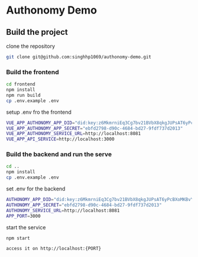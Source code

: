 # Authonomy Demo

## Build the project

clone the repository

```sh
git clone git@github.com:singhhp1069/authonomy-demo.git
```

### Build the frontend

```sh
cd frontend
npm install
npm run build
cp .env.example .env 
```

setup .env fro the frontend

```sh
VUE_APP_AUTHONOMY_APP_DID="did:key:z6MkmrniEq3Cg7bv21BVbX8qkgJUPsAT6yPcBXoMKBvYtMAu"
VUE_APP_AUTHONOMY_APP_SECRET="ebfd2798-d90c-4684-bd27-9fdf737d2013"
VUE_APP_AUTHONOMY_SERVICE_URL=http://localhost:8081
VUE_APP_API_SERVICE=http://localhost:3000
```

### Build the backend and run the serve

```sh
cd ..
npm install
cp .env.example .env 
```

set .env for the backend

```sh
AUTHONOMY_APP_DID="did:key:z6MkmrniEq3Cg7bv21BVbX8qkgJUPsAT6yPcBXoMKBvYtMAu"
AUTHONOMY_APP_SECRET="ebfd2798-d90c-4684-bd27-9fdf737d2013"
AUTHONOMY_SERVICE_URL=http://localhost:8081
APP_PORT=3000
```

start the service

```sh
npm start

access it on http://localhost:{PORT}
```
